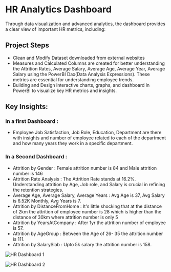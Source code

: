 # HR Analytics Dashboard 
Through data visualization and advanced analytics, the dashboard provides a clear view of important HR metrics, including:
## Project Steps 
- Clean and Modify Dataset downloaded from external websites
- Measures and Calculated Columns are created for better understanding the Attrition Rates, Average Salary, Average Age, Average Year, Average Salary using the PowerBI Dax(Data Analysis Expressions). These metrics are essential for understanding employee trends.
- Building and Design interactive charts, graphs, and dashboard in PowerBI to visualize key HR metrics and insights.
## Key Insights:
### In a first Dashboard :
- Employee Job Satisfaction, Job Role, Education, Department are there with insights and number of employee related to each of the department and how many years they work in a specific department.

### In a Second Dashboard : 
- Attrition by Gender : Female attrition number is 84 and Male attrition number is 146 
- Attrition Rate Analysis : The Attrition Rate stands at 16.2%. Understanding attrition by Age, Job role, and Salary is crucial in refining the retention strategies.
- Average Age, Average Salary, Average Years : Avg Age is 37, Avg Salary is 6.52K Monthly, Avg Years is 7.
- Attrition by DistanceFromHome : It's little shocking that at the distance of 2km the attrition of employee number is 28 which is higher than the distance of 30km where attrition number is only 5
- Attrition by YearsAtCompany : After 1yr the attrition number of employee is 57.
- Attrition by AgeGroup : Between the Age of 26- 35 the attrition number is 111.
- Attrition by SalarySlab : Upto 5k salary the attrition number is 158.
  
![HR Dashboard 1](https://github.com/user-attachments/assets/96a063d2-3d6c-4023-8482-7d613f39169d)

![HR Dashboard 2](https://github.com/user-attachments/assets/93d97415-860a-4800-85df-940e1d6df761)
